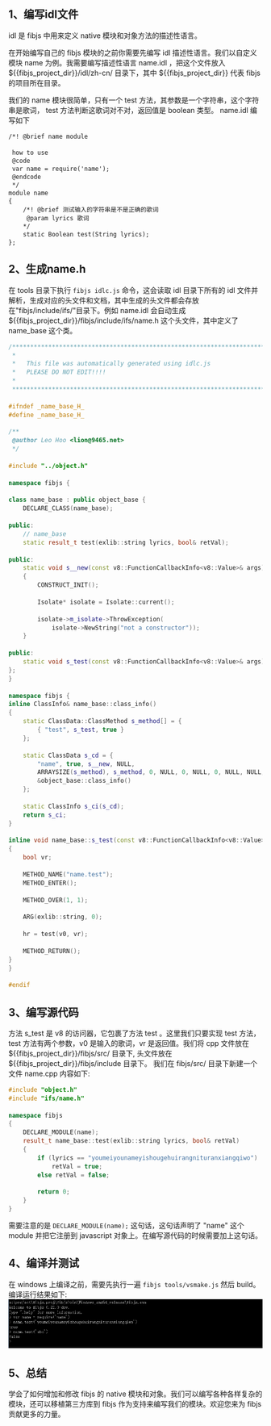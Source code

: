 ## 1、编写idl文件
idl 是 fibjs 中用来定义 native 模块和对象方法的描述性语言。

在开始编写自己的 fibjs 模块的之前你需要先编写 idl 描述性语言。我们以自定义模块 name 为例。我需要编写描述性语言 name.idl ，把这个文件放入 ${{fibjs_project_dir}}/idl/zh-cn/ 目录下，其中 ${{fibjs_project_dir}} 代表 fibjs 的项目所在目录。


我们的 name 模块很简单，只有一个 test 方法，其参数是一个字符串，这个字符串是歌词， test 方法判断这歌词对不对，返回值是 boolean 类型。
name.idl 编写如下

```idl
/*! @brief name module

 how to use
 @code
 var name = require('name');
 @endcode
 */
module name
{
    /*! @brief 测试输入的字符串是不是正确的歌词
     @param lyrics 歌词
    */
    static Boolean test(String lyrics);
};
```
## 2、生成name.h
在 tools 目录下执行 `fibjs idlc.js` 命令，这会读取 idl 目录下所有的 idl 文件并解析，生成对应的头文件和文档，其中生成的头文件都会存放在"fibjs/include/ifs/"目录下。例如 name.idl 会自动生成 ${{fibjs_project_dir}}/fibjs/include/ifs/name.h 这个头文件，其中定义了 name_base 这个类。

```c++
/***************************************************************************
 *                                                                         *
 *   This file was automatically generated using idlc.js                   *
 *   PLEASE DO NOT EDIT!!!!                                                *
 *                                                                         *
 ***************************************************************************/

#ifndef _name_base_H_
#define _name_base_H_

/**
 @author Leo Hoo <lion@9465.net>
 */

#include "../object.h"

namespace fibjs {

class name_base : public object_base {
    DECLARE_CLASS(name_base);

public:
    // name_base
    static result_t test(exlib::string lyrics, bool& retVal);

public:
    static void s__new(const v8::FunctionCallbackInfo<v8::Value>& args)
    {
        CONSTRUCT_INIT();

        Isolate* isolate = Isolate::current();

        isolate->m_isolate->ThrowException(
            isolate->NewString("not a constructor"));
    }

public:
    static void s_test(const v8::FunctionCallbackInfo<v8::Value>& args);
};
}

namespace fibjs {
inline ClassInfo& name_base::class_info()
{
    static ClassData::ClassMethod s_method[] = {
        { "test", s_test, true }
    };

    static ClassData s_cd = {
        "name", true, s__new, NULL,
        ARRAYSIZE(s_method), s_method, 0, NULL, 0, NULL, 0, NULL, NULL, NULL,
        &object_base::class_info()
    };

    static ClassInfo s_ci(s_cd);
    return s_ci;
}

inline void name_base::s_test(const v8::FunctionCallbackInfo<v8::Value>& args)
{
    bool vr;

    METHOD_NAME("name.test");
    METHOD_ENTER();

    METHOD_OVER(1, 1);

    ARG(exlib::string, 0);

    hr = test(v0, vr);

    METHOD_RETURN();
}
}

#endif

```
## 3、编写源代码
方法 s_test 是 v8 的访问器，它包裹了方法 test 。这里我们只要实现 test 方法，test 方法有两个参数，v0 是输入的歌词，vr 是返回值。我们将 cpp 文件放在 ${{fibjs_project_dir}}/fibjs/src/ 目录下, 头文件放在 ${{fibjs_project_dir}}/fibjs/include 目录下。
我们在 fibjs/src/ 目录下新建一个文件 name.cpp 内容如下:

```c++
#include "object.h"
#include "ifs/name.h"

namespace fibjs
{
    DECLARE_MODULE(name);
    result_t name_base::test(exlib::string lyrics, bool& retVal)
    {
        if (lyrics == "youmeiyounameyishougehuirangnituranxiangqiwo")
            retVal = true;
        else retVal = false;

        return 0;
    }
}
```
需要注意的是 `DECLARE_MODULE(name);` 这句话，这句话声明了 "name" 这个 module 并把它注册到 javascript 对象上。在编写源代码的时候需要加上这句话。

## 4、编译并测试
在 windows 上编译之前，需要先执行一遍 `fibjs tools/vsmake.js` 然后 build。
编译运行结果如下:
![name](./imgs/name.png)

## 5、总结
学会了如何增加和修改 fibjs 的 native 模块和对象。我们可以编写各种各样复杂的模块，还可以移植第三方库到 fibjs 作为支持来编写我们的模块。欢迎您来为 fibjs 贡献更多的力量。
